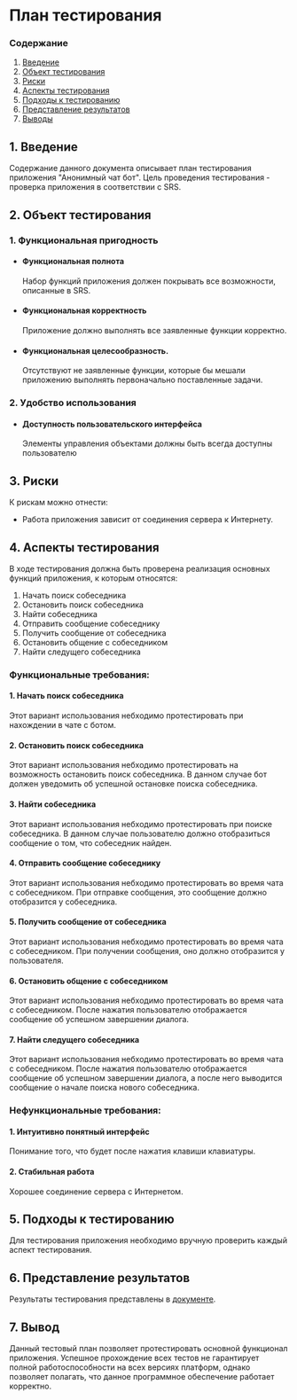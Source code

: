 # План тестирования
 ### Содержание
  1. [Введение](#1)
  2. [Объект тестирования](#2)
  3. [Риски](#3)
  4. [Аспекты тестирования](#4)
  5. [Подходы к тестированию](#5)
  6. [Представление результатов](#6)
  7. [Выводы](#7)
 <a name="1"></a>
 ## 1. Введение
Содержание данного документа описывает план тестирования приложения "Анонимный чат бот". Цель проведения тестирования - проверка приложения в соответствии с SRS.
<a name="2"></a>
 ## 2. Объект тестирования
### 1. Функциональная пригодность
-   #### Функциональная полнота
    Набор функций приложения должен покрывать все возможности, описанные в SRS.
-   #### Функциональная корректность
    Приложение должно выполнять все заявленные функции корректно.
-   #### Функциональная целесообразность.
    Отсутствуют не заявленные функции, которые бы мешали приложению выполнять первоначально поставленные задачи.
### 2. Удобство использования
-   #### Доступность пользовательского интерфейса
    Элементы управления объектами должны быть всегда доступны пользователю
<a name="3"></a>
## 3. Риски
К рискам можно отнести:
- Работа приложения зависит от соединения сервера к Интернету.
<a name="4"></a>
 ## 4. Аспекты тестирования
В ходе тестирования должна быть проверена реализация основных функций приложения, к которым относятся:  
1. Начать поиск собеседника
2. Остановить поиск собеседника
3. Найти собеседника
4. Отправить сообщение собеседнику
5. Получить сообщение от собеседника
6. Остановить общение с собеседником
7. Найти следущего собеседника


### Функциональные требования:
#### 1. Начать поиск собеседника
Этот вариант использования небходимо протестировать при нахождении в чате с ботом.

#### 2. Остановить поиск собеседника
Этот вариант использования небходимо протестировать на возможность остановить поиск собеседника. В данном случае бот должен уведомить об успешной остановке поиска собеседника.

#### 3. Найти собеседника
Этот вариант использования небходимо протестировать при поиске собеседника. В данном случае пользователю должно отобразиться сообщение о том, что собеседник найден.

#### 4. Отправить сообщение собеседнику
Этот вариант использования небходимо протестировать во время чата с собеседником. При отправке сообщения, это сообщение должно отобразится у собеседника.

#### 5. Получить сообщение от собеседника
Этот вариант использования небходимо протестировать во время чата с собеседником. При получении сообщения, оно должно отобразится у пользователя.

#### 6. Остановить общение с собеседником
Этот вариант использования небходимо протестировать во время чата с собеседником. После нажатия пользователю отображается сообщение об успешном завершении диалога.

#### 7. Найти следущего собеседника
Этот вариант использования небходимо протестировать во время чата с собеседником. После нажатия пользователю отображается сообщение об успешном завершении диалога, а после него выводится сообщение о начале поиска нового собеседника.


### Нефункциональные требования:
#### 1. Интуитивно понятный интерфейс
Понимание того, что будет после нажатия клавиши клавиатуры.

#### 2. Стабильная работа
Хорошее соединение сервера с Интернетом.

<a name="5"></a>
## 5. Подходы к тестированию
Для тестирования приложения необходимо вручную проверить каждый аспект тестирования.

<a name="6"></a>
## 6. Представление результатов
Результаты тестирования представлены в [документе](https://github.com/GaponTV/AnonChatVK/blob/master/%D0%A2%D0%B5%D1%81%D1%82%D0%B8%D1%80%D0%BE%D0%B2%D0%B0%D0%BD%D0%B8%D0%B5/TesrResult.md).

<a name="7"></a>
## 7. Вывод
Данный тестовый план позволяет протестировать основной функционал приложения. Успешное прохождение всех тестов не гарантирует полной работоспособности на всех версиях платформ, однако позволяет полагать, что данное программное обеспечение работает корректно.
